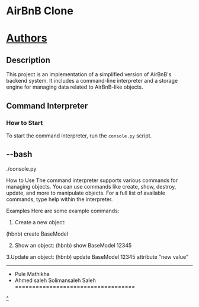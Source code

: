 # AirBnB Clone
# [Authors](https://github.com/TheeKingZa/AirBnB_clone/tree/master/authors) 

## Description

This project is an implementation of a simplified version of AirBnB's backend system. It includes a command-line interpreter and a storage engine for managing data related to AirBnB-like objects.

## Command Interpreter

### How to Start
To start the command interpreter, run the `console.py` script.

--bash
----
./console.py

How to Use
The command interpreter supports various commands for managing objects. You can use commands like create, show, destroy, update, and more to manipulate objects. For a full list of available commands, type help within the interpreter.

Examples
Here are some example commands:

1. Create a new object:

(hbnb) create BaseModel

2. Show an object:
(hbnb) show BaseModel 12345

3.Update an object:
(hbnb) update BaseModel 12345 attribute "new value"



-------
* Pule Mathikha
* Ahmed saleh Solimansaleh Saleh
===================================

[^](#airbnb-clone)
